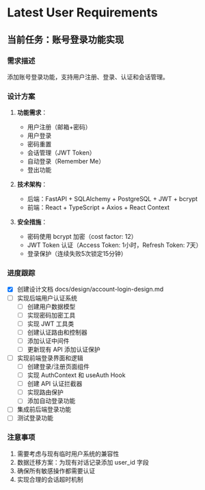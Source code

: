 # Latest User Requirements

## 当前任务：账号登录功能实现

### 需求描述
添加账号登录功能，支持用户注册、登录、认证和会话管理。

### 设计方案
1. **功能需求**：
   - 用户注册（邮箱+密码）
   - 用户登录
   - 密码重置
   - 会话管理（JWT Token）
   - 自动登录（Remember Me）
   - 登出功能

2. **技术架构**：
   - 后端：FastAPI + SQLAlchemy + PostgreSQL + JWT + bcrypt
   - 前端：React + TypeScript + Axios + React Context

3. **安全措施**：
   - 密码使用 bcrypt 加密（cost factor: 12）
   - JWT Token 认证（Access Token: 1小时，Refresh Token: 7天）
   - 登录保护（连续失败5次锁定15分钟）

### 进度跟踪
- [x] 创建设计文档 docs/design/account-login-design.md
- [ ] 实现后端用户认证系统
  - [ ] 创建用户数据模型
  - [ ] 实现密码加密工具
  - [ ] 实现 JWT 工具类
  - [ ] 创建认证路由和控制器
  - [ ] 添加认证中间件
  - [ ] 更新现有 API 添加认证保护
- [ ] 实现前端登录界面和逻辑
  - [ ] 创建登录/注册页面组件
  - [ ] 实现 AuthContext 和 useAuth Hook
  - [ ] 创建 API 认证拦截器
  - [ ] 实现路由保护
  - [ ] 添加自动登录功能
- [ ] 集成前后端登录功能
- [ ] 测试登录功能

### 注意事项
1. 需要考虑与现有临时用户系统的兼容性
2. 数据迁移方案：为现有对话记录添加 user_id 字段
3. 确保所有敏感操作都需要认证
4. 实现合理的会话超时机制
